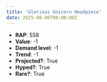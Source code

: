 ```yaml
---
title: 'Glorious Unicorn Headpiece'
date: 2025-08-06T00:00:00Z
---
```

- **RAP**: 558
- **Value**: -1
- **Demand level**: -1
- **Trend**: -1
- **Projected?**: True
- **Hyped?**: True
- **Rare?**: True
